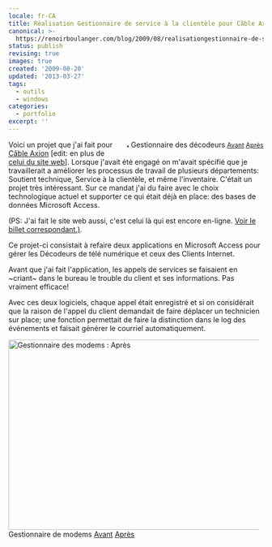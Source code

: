 ```yaml
---
locale: fr-CA
title: Réalisation Gestionnaire de service à la clientèle pour Câble Axion [2006]
canonical: >-
  https://renoirboulanger.com/blog/2009/08/realisationgestionnaire-de-service-a-la-clientele-pour-cable-axion/
status: publish
revising: true
images: true
created: '2009-08-20'
updated: '2013-03-27'
tags:
  - outils
  - windows
categories:
  - portfolio
excerpt: ''
---
```


<div style="float: right; margin-left: 10px; margin-bottom: 10px;"><img style="border: solid 2px #777777;" src="http://farm1.static.flickr.com/185/389685480_a81e8ee297_m.jpg" alt="" />
Gestionnaire des décodeurs <span style="font-size: 0.9em; margin-top: 0px;">
<a title="Gestionnaire de décodeurs : avant" rel="lightbox[1]" href="http://farm1.static.flickr.com/159/389685536_b80d1d0b54.jpg">Avant</a> <a title="Gestionnaire des décodeurs : Après" rel="lightbox[1]" href="http://farm1.static.flickr.com/185/389685480_a81e8ee297.jpg">Après</a></span></div>
Voici un projet que j'ai fait pour <a href="http://www.axion.ca/">Câble Axion</a> [edit: en plus de <a href="/blog/2009/10/realisation-site-de-cable-axion/">celui du site web</a>]. Lorsque j'avait été engagé on m'avait spécifié que je travaillerait a améliorer les processus de travail de plusieurs départements: Soutient technique, Service à la clientèle, et même l'inventaire. C'était un projet très intéressant.  Sur ce mandat j'ai du faire avec le choix technologique actuel et supporter ce qui était déjà en place: des bases de données Microsoft Access.

<span>(PS: J'ai fait le site web aussi, c'est celui là qui est encore en-ligne. <a href="/blog/2009/10/realisation-site-de-cable-axion/">Voir le billet correspondant.)</a></span>.

<!--more-->

Ce projet-ci consistait à refaire deux applications en Microsoft Access pour gérer les Décodeurs de télé numérique et ceux des Clients Internet.

Avant que j'ai fait l'application, les appels de services se faisaient en ~criant~ dans le bureau le trouble du client et ses informations. Pas vraiment efficace!

Avec ces deux logiciels, chaque appel était enregistré et si on considérait que la raison de l'appel du client demandait de faire déplacer un technicien sur place; une fonction permettait de faire la distinction dans le log des événements et faisait générer le courriel automatiquement.
<div style="margin-right: 10px; margin-top: 10px;"><img src="http://farm1.static.flickr.com/141/389685671_c24a14b4d2.jpg" alt="Gestionnaire des modems : Après" width="500" height="375" />
Gestionnaire de modems <a title="Gestionnaire de modems : Avant" rel="lightbox[1]" href="http://farm1.static.flickr.com/178/389685595_8fa0ffe2b4.jpg">Avant</a> <a title="Gestionnaire de modems : Après" rel="lightbox[1]" href="http://farm1.static.flickr.com/141/389685671_c24a14b4d2.jpg">Après</a></div>